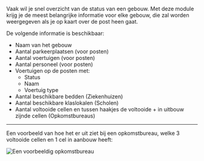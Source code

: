 Vaak wil je snel overzicht van de status van een gebouw.
Met deze module krijg je de meest belangrijke informatie voor elke gebouw,
 die zal worden weergegeven als je op kaart over de post heen gaat.

De volgende informatie is beschikbaar:

* Naam van het gebouw
* Aantal parkeerplaatsen (voor posten)
* Aantal voertuigen (voor posten)
* Aantal personeel (voor posten)
* Voertuigen op de posten met:
    * Status
    * Naam
    * Voertuig type
* Aantal beschikbare bedden (Ziekenhuizen)
* Aantal beschikbare klaslokalen (Scholen)
* Aantal voltooide cellen en tussen haakjes de voltooide + in uitbouw zijnde cellen (Opkomstbureaus)

***

Een voorbeeld van hoe het er uit ziet bij een opkomstbureau, welke 3 voltooide cellen en 1 cel in aanbouw heeft:

![Een voorbeeldig opkomstbureau](./opkomstbureau.png)

